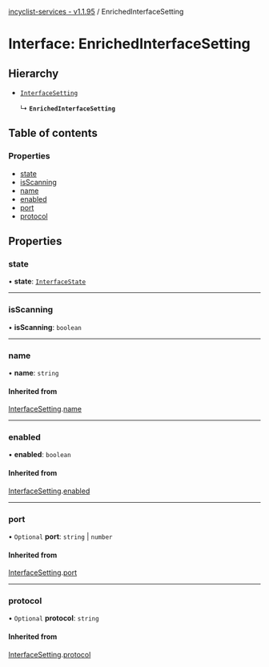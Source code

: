 [incyclist-services - v1.1.95](../README.md) / EnrichedInterfaceSetting

# Interface: EnrichedInterfaceSetting

## Hierarchy

- [`InterfaceSetting`](InterfaceSetting.md)

  ↳ **`EnrichedInterfaceSetting`**

## Table of contents

### Properties

- [state](EnrichedInterfaceSetting.md#state)
- [isScanning](EnrichedInterfaceSetting.md#isscanning)
- [name](EnrichedInterfaceSetting.md#name)
- [enabled](EnrichedInterfaceSetting.md#enabled)
- [port](EnrichedInterfaceSetting.md#port)
- [protocol](EnrichedInterfaceSetting.md#protocol)

## Properties

### state

• **state**: [`InterfaceState`](../README.md#interfacestate)

___

### isScanning

• **isScanning**: `boolean`

___

### name

• **name**: `string`

#### Inherited from

[InterfaceSetting](InterfaceSetting.md).[name](InterfaceSetting.md#name)

___

### enabled

• **enabled**: `boolean`

#### Inherited from

[InterfaceSetting](InterfaceSetting.md).[enabled](InterfaceSetting.md#enabled)

___

### port

• `Optional` **port**: `string` \| `number`

#### Inherited from

[InterfaceSetting](InterfaceSetting.md).[port](InterfaceSetting.md#port)

___

### protocol

• `Optional` **protocol**: `string`

#### Inherited from

[InterfaceSetting](InterfaceSetting.md).[protocol](InterfaceSetting.md#protocol)
